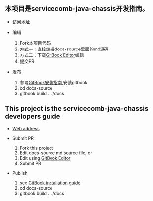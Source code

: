 ## 本项目是servicecomb-java-chassis开发指南。

* [访问地址](https://huaweicse.github.io/servicecomb-java-chassis-doc)

* 编辑  
  1. Fork本项目代码  
  2. 方式一：直接编辑docs-source里面的md源码  
  3. 方式二：下载[GitBook Editor](https://legacy.gitbook.com/editor)编辑  
  4. 提交PR

* 发布  
  1. 参考[GitBook安装指南](https://github.com/GitbookIO/gitbook/blob/master/docs/setup.md),安装gitbook  
  2. cd docs-source
  3. gitbook build . ../docs

## This project is the servicecomb-java-chassis developers guide

* [Web address](https://huaweicse.github.io/servicecomb-java-chassis-doc)

* Submit PR  
  1. Fork this project  
  2. Edit docs-source md source file, or  
  3. Edit using [GitBook Editor](https://legacy.gitbook.com/editor)  
  4. Submit PR

* Publish  
  1. see [GitBook installation guide](https://github.com/GitbookIO/gitbook/blob/master/docs/setup.md)  
  2. cd docs-source
  3. gitbook build . ../docs



